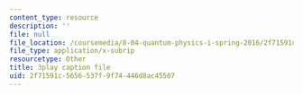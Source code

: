 ```yaml
---
content_type: resource
description: ''
file: null
file_location: /coursemedia/8-04-quantum-physics-i-spring-2016/2f71591c5656537f9f74446d8ac45507_vWGP5dogNm8.vtt
file_type: application/x-subrip
resourcetype: Other
title: 3play caption file
uid: 2f71591c-5656-537f-9f74-446d8ac45507
---
```

